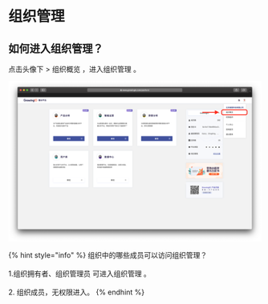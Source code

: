 # 组织管理

## 如何进入组织管理？

点击头像下 > 组织概览 ，进入组织管理 。

![](../../.gitbook/assets/ying-mu-jie-tu-20200616-xia-wu-3.33.52.png)

{% hint style="info" %}
&#x20;组织中的哪些成员可以访问组织管理？\
\
1.组织拥有者、组织管理员 可进入组织管理 。\
\
2\. 组织成员，无权限进入。
{% endhint %}
